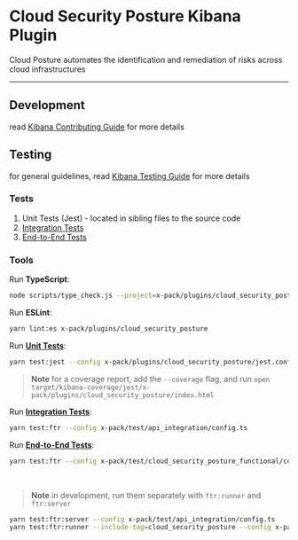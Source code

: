 # Cloud Security Posture Kibana Plugin

Cloud Posture automates the identification and remediation of risks across cloud infrastructures

---

## Development

read [Kibana Contributing Guide](https://github.com/elastic/kibana/blob/main/CONTRIBUTING.md) for more details

## Testing

for general guidelines, read [Kibana Testing Guide](https://www.elastic.co/guide/en/kibana/current/development-tests.html) for more details

### Tests

1. Unit Tests (Jest) - located in sibling files to the source code
2. [Integration Tests](../../../test/api_integration/apis/cloud_security_posture/index.ts)
3. [End-to-End Tests](../../../test/cloud_security_posture_functional/pages/index.ts)

### Tools

Run **TypeScript**:

```bash
node scripts/type_check.js --project=x-pack/plugins/cloud_security_posture/tsconfig.json
```

Run **ESLint**:

```bash
yarn lint:es x-pack/plugins/cloud_security_posture
```

Run [**Unit Tests**](https://www.elastic.co/guide/en/kibana/current/development-tests.html#_unit_testing):

```bash
yarn test:jest --config x-pack/plugins/cloud_security_posture/jest.config.js
```

> **Note**
> for a coverage report, add the `--coverage` flag, and run `open target/kibana-coverage/jest/x-pack/plugins/cloud_security_posture/index.html`

Run [**Integration Tests**](https://docs.elastic.dev/kibana-dev-docs/tutorials/testing-plugins#):

```bash
yarn test:ftr --config x-pack/test/api_integration/config.ts
```

Run [**End-to-End Tests**](https://www.elastic.co/guide/en/kibana/current/development-tests.html#_running_functional_tests):

```bash
yarn test:ftr --config x-pack/test/cloud_security_posture_functional/config.ts --debug
```

<br/>

> **Note**
> in development, run them separately with `ftr:runner` and `ftr:server`

```bash
yarn test:ftr:server --config x-pack/test/api_integration/config.ts
yarn test:ftr:runner --include-tag=cloud_security_posture --config x-pack/test/api_integration/config.ts
```